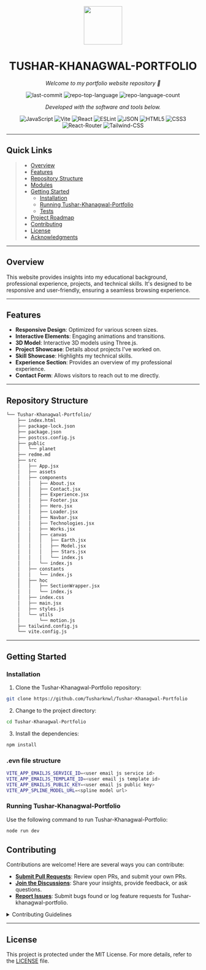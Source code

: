 <p align="center">
  <img src="https://cdn-icons-png.flaticon.com/512/6295/6295417.png" width="100" />
</p>
<p align="center">
    <h1 align="center">TUSHAR-KHANAGWAL-PORTFOLIO</h1>
</p>
<p align="center">
    <em>Welcome to my portfolio website repository  🚀</em>
</p>
<p align="center">
	<img src="https://img.shields.io/github/last-commit/Tusharknwl/Tushar-Khanagwal-Portfolio?style=flat&logo=git&logoColor=white&color=0080ff" alt="last-commit">
	<img src="https://img.shields.io/github/languages/top/Tusharknwl/Tushar-Khanagwal-Portfolio?style=flat&color=0080ff" alt="repo-top-language">
	<img src="https://img.shields.io/github/languages/count/Tusharknwl/Tushar-Khanagwal-Portfolio?style=flat&color=0080ff" alt="repo-language-count">
<p>
<p align="center">
		<em>Developed with the software and tools below.</em>
</p>
<p align="center">
	<img src="https://img.shields.io/badge/JavaScript-F7DF1E.svg?style=flat&logo=JavaScript&logoColor=black" alt="JavaScript">
	<img src="https://img.shields.io/badge/Vite-646CFF.svg?style=flat&logo=Vite&logoColor=white" alt="Vite">
	<img src="https://img.shields.io/badge/React-61DAFB.svg?style=flat&logo=React&logoColor=black" alt="React">
	<img src="https://img.shields.io/badge/ESLint-4B32C3.svg?style=flat&logo=ESLint&logoColor=white" alt="ESLint">
	<img src="https://img.shields.io/badge/JSON-000000.svg?style=flat&logo=JSON&logoColor=white" alt="JSON">
    <img src="https://img.shields.io/badge/HTML5-E34F26.svg?style=flat&logo=HTML5&logoColor=white" alt="HTML5">
    <img src="https://img.shields.io/badge/CSS3-1572B6.svg?style=flat&logo=CSS3&logoColor=white" alt="CSS3">
  <img src="https://img.shields.io/badge/React-Router-CA4245.svg?style=flat&logo=React-Router&logoColor=white" alt="React-Router">
    <img src="https://img.shields.io/badge/Tailwind-CSS-38B2AC.svg?style=flat&logo=Tailwind-CSS&logoColor=white" alt="Tailwind-CSS">

</p>
<hr>

## Quick Links

> - [ Overview](#-overview)
> - [ Features](#-features)
> - [ Repository Structure](#-repository-structure)
> - [ Modules](#-modules)
> - [ Getting Started](#-getting-started)
>   - [ Installation](#-installation)
>   - [ Running Tushar-Khanagwal-Portfolio](#-running-Tushar-Khanagwal-Portfolio)
>   - [ Tests](#-tests)
> - [ Project Roadmap](#-project-roadmap)
> - [ Contributing](#-contributing)
> - [ License](#-license)
> - [ Acknowledgments](#-acknowledgments)

---

## Overview

This website provides insights into my educational background, professional experience, projects, and technical skills. It's designed to be responsive and user-friendly, ensuring a seamless browsing experience.

---

## Features

- **Responsive Design**: Optimized for various screen sizes.
- **Interactive Elements**: Engaging animations and transitions.
- **3D Model**: Interactive 3D models using Three.js.
- **Project Showcase**: Details about projects I've worked on.
- **Skill Showcase**: Highlights my technical skills.
- **Experience Section**: Provides an overview of my professional experience.
- **Contact Form**: Allows visitors to reach out to me directly.

---

## Repository Structure

```sh
└── Tushar-Khanagwal-Portfolio/
    ├── index.html
    ├── package-lock.json
    ├── package.json
    ├── postcss.config.js
    ├── public
    │   └── planet
    ├── redme.md
    ├── src
    │   ├── App.jsx
    │   ├── assets
    │   ├── components
    │   │   ├── About.jsx
    │   │   ├── Contact.jsx
    │   │   ├── Experience.jsx
    │   │   ├── Footer.jsx
    │   │   ├── Hero.jsx
    │   │   ├── Loader.jsx
    │   │   ├── Navbar.jsx
    │   │   ├── Technologies.jsx
    │   │   ├── Works.jsx
    │   │   ├── canvas
    │   │   │   ├── Earth.jsx
    │   │   │   ├── Model.jsx
    │   │   │   ├── Stars.jsx
    │   │   │   └── index.js
    │   │   └── index.js
    │   ├── constants
    │   │   └── index.js
    │   ├── hoc
    │   │   ├── SectionWrapper.jsx
    │   │   └── index.js
    │   ├── index.css
    │   ├── main.jsx
    │   ├── styles.js
    │   └── utils
    │       └── motion.js
    ├── tailwind.config.js
    └── vite.config.js
```

---

## Getting Started

### Installation

1. Clone the Tushar-Khanagwal-Portfolio repository:

```sh
git clone https://github.com/Tusharknwl/Tushar-Khanagwal-Portfolio
```

2. Change to the project directory:

```sh
cd Tushar-Khanagwal-Portfolio
```

3. Install the dependencies:

```sh
npm install
```

### .evn file structure

```sh
VITE_APP_EMAILJS_SERVICE_ID=<user email js service id>
VITE_APP_EMAILJS_TEMPLATE_ID=<user email js template id>
VITE_APP_EMAILJS_PUBLIC_KEY=<user email js public key>
VITE_APP_SPLINE_MODEL_URL=<spline model url>
```

### Running Tushar-Khanagwal-Portfolio

Use the following command to run Tushar-Khanagwal-Portfolio:

```sh
node run dev
```

## Contributing

Contributions are welcome! Here are several ways you can contribute:

- **[Submit Pull Requests](https://github.com/Tusharknwl/Tushar-Khanagwal-Portfolio/blob/main/CONTRIBUTING.md)**: Review open PRs, and submit your own PRs.
- **[Join the Discussions](https://github.com/Tusharknwl/Tushar-Khanagwal-Portfolio/discussions)**: Share your insights, provide feedback, or ask questions.
- **[Report Issues](https://github.com/Tusharknwl/Tushar-Khanagwal-Portfolio/issues)**: Submit bugs found or log feature requests for Tushar-khanagwal-portfolio.

<details closed>
    <summary>Contributing Guidelines</summary>

1. **Fork the Repository**: Start by forking the project repository to your GitHub account.
2. **Clone Locally**: Clone the forked repository to your local machine using a Git client.
   ```sh
   git clone https://github.com/Tusharknwl/Tushar-Khanagwal-Portfolio
   ```
3. **Create a New Branch**: Always work on a new branch, giving it a descriptive name.
   ```sh
   git checkout -b new-feature-x
   ```
4. **Make Your Changes**: Develop and test your changes locally.
5. **Commit Your Changes**: Commit with a clear message describing your updates.
   ```sh
   git commit -m 'Implemented new feature x.'
   ```
6. **Push to GitHub**: Push the changes to your forked repository.
   ```sh
   git push origin new-feature-x
   ```
7. **Submit a Pull Request**: Create a PR against the original project repository. Clearly describe the changes and their motivations.

Once your PR is reviewed and approved, it will be merged into the main branch.

</details>

---

## License

This project is protected under the MIT License. For more details, refer to the [LICENSE]() file.
